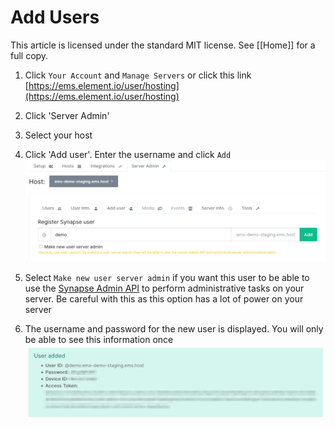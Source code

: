 # Add Users <!-- omit in toc -->

This article is licensed under the standard MIT license. See [[Home]] for a full copy.

1. Click `Your Account` and `Manage Servers` or click this link [https://ems.element.io/user/hosting](https://ems.element.io/user/hosting)

1. Click 'Server Admin'

1. Select your host

1. Click 'Add user'. Enter the username and click `Add`  
![](images/Screen%20Shot%202020-07-30%20at%202.34.01%20PM.png)

1. Select `Make new user server admin` if you want this user to be able to use the [Synapse Admin API](https://github.com/matrix-org/synapse/tree/master/docs/admin_api) to perform administrative tasks on your server. Be careful with this as this option has a lot of power on your server

1. The username and password for the new user is displayed. You will only be able to see this information once  
![](images/Screen%20Shot%202020-07-30%20at%202.37.05%20PM.png)
